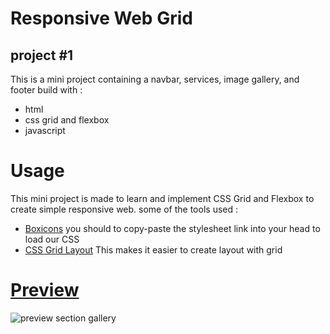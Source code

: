# Responsive Web Grid
## project #1
This is a mini project containing a navbar, services, image gallery, and footer build with :
- html
- css grid and flexbox
- javascript

# Usage
This mini project is made to learn and implement CSS Grid and Flexbox to create simple responsive web. some of the tools used :
- [Boxicons](https://boxicons.com/) you should to copy-paste the stylesheet link into your head to load our CSS
- [CSS Grid Layout](https://developer.mozilla.org/en-US/docs/Web/CSS/CSS_grid_layout) This makes it easier to create layout with grid

# <a href="https://fauzanhaki.github.io/responsive-web-grid/" target="_blank">Preview</a>
![preview section gallery](https://github.com/fauzanhaki/responsive-web-grid/assets/103600571/d3e55a60-d7b3-480e-96b2-a97031604c1a)
